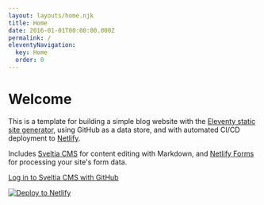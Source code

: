 ```yaml
---
layout: layouts/home.njk
title: Home
date: 2016-01-01T00:00:00.000Z
permalink: /
eleventyNavigation:
  key: Home
  order: 0
---
```

# Welcome

This is a template for building a simple blog website with the [Eleventy static site generator](https://www.11ty.dev), using GitHub as a data store, and with automated CI/CD deployment to [Netlify](https://www.netlify.com).

Includes [Sveltia CMS](https://github.com/sveltia/sveltia-cms) for content editing with Markdown, and [Netlify Forms](https://www.netlify.com/docs/form-handling) for processing your site's form data.

[Log in to Sveltia CMS with GitHub](/admin/)

[![Deploy to Netlify](https://www.netlify.com/img/deploy/button.svg)](https://app.netlify.com/start/deploy?repository=https://github.com/danurbanowicz/eleventy-sveltia-cms-starter&stack=cms)
